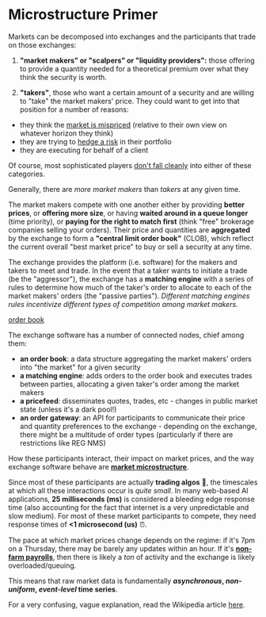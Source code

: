 
# Microstructure Primer

Markets can be decomposed into exchanges and the participants that trade on those exchanges: 

1. **"market makers" or "scalpers" or "liquidity providers":** those offering to provide a quantity needed for a theoretical premium over what they think the security is worth.  

2. **"takers"**, those who want a certain amount of a security and are willing to "take" the market makers' price. They could want to get into that position for a number of reasons: 

- they think the <ins>market is mispriced</ins> (relative to their own view on whatever horizon they think) 
- they are trying to <ins>hedge a risk</ins> in their portfolio 
- they are executing for behalf of a client 

Of course, most sophisticated players <ins>don't fall cleanly</ins> into either of these categories. 

Generally, there are _more market makers_ than _takers_ at any given time. 

The market makers compete with one another either by providing **better prices**, or **offering more size**, or having **waited around in a queue longer** (time priority), or **paying for the right to match first** (think "free" brokerage companies selling your orders). Their price and quantities are **aggregated** by the exchange to form a **"central limit order book"** (CLOB), which reflect the current overall "best market price" to buy or sell a security at any time. 

The exchange provides the platform (i.e. software) for the makers and takers to meet and trade. In the event that a taker wants to initiate a trade  (be the "aggressor"), the exchange has a **matching engine** with a series of rules to determine how much of the taker's order to allocate to each of the market makers' orders (the "passive parties"). _Different matching engines rules incentivize different types of competition among market makers._

[order book](/assets/order_book.png)

The exchange software has a number of connected nodes, chief among them: 

- **an order book**: a data structure aggregating the market makers' orders into "the market" for a given security 
- **a matching engine**: adds orders to the order book and executes trades between parties, allocating a given taker's order among the market makers  
- **a pricefeed**: disseminates quotes, trades, etc - changes in public market state (unless it's a dark pool!) 
- **an order gateway**: an API for participants to communicate their price and quantity preferences to the exchange - depending on the exchange, there might be a multitude of order types (particularly if there are restrictions like REG NMS) 

How these participants interact, their impact on market prices, and the way exchange software behave are <ins>**market microstructure**</ins>.

Since most of these participants are actually **trading algos** 🤖, the timescales at which all these interactions occur is _quite small_. In many web-based AI applications, **25 milliseconds (ms)** is considered a bleeding edge response time (also accounting for the fact that internet is a very unpredictable and slow medium). For most of these market participants to compete, they need response times of **<1 microsecond (us)** ⏰.

The pace at which market prices change depends on the regime: if it's 7pm on a Thursday, there may be barely any updates within an hour. If it's [**non-farm payrolls**](https://www.cnbc.com/nonfarm-payrolls/), then there is likely a _ton_ of activity and the exchange is likely overloaded/queuing. 

This means that raw market data is fundamentally **_asynchronous_, _non-uniform_, _event-level_ time series**. 

For a very confusing, vague explanation, read the Wikipedia article [here](https://en.wikipedia.org/wiki/Market_microstructure).